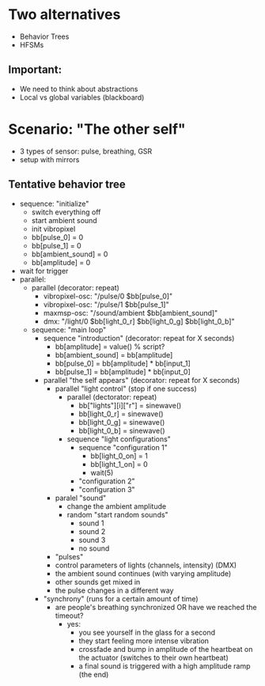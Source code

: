 # Two alternatives
- Behavior Trees
- HFSMs

## Important:
- We need to think about abstractions
- Local vs global variables (blackboard)

# Scenario: "The other self"

- 3 types of sensor: pulse, breathing, GSR
- setup with mirrors

## Tentative behavior tree
* sequence: "initialize"
	* switch everything off
	* start ambient sound
	* init vibropixel
	* bb[pulse_0] = 0
	* bb[pulse_1] = 0
	* bb[ambient_sound] = 0
	* bb[amplitude] = 0
* wait for trigger
* parallel:
	* parallel (decorator: repeat)
		* vibropixel-osc: "/pulse/0 $bb[pulse_0]"
		* vibropixel-osc: "/pulse/1 $bb[pulse_1]"
		* maxmsp-osc: "/sound/ambient $bb[ambient_sound]"
		* dmx: "/light/0 $bb[light_0_r] $bb[light_0_g] $bb[light_0_b]"
	* sequence: "main loop"
		* sequence "introduction" (decorator: repeat for X seconds)
			* bb[amplitude] = value() % script?
			* bb[ambient_sound] = bb[amplitude]
			* bb[pulse_0] = bb[amplitude] * bb[input_1]
			* bb[pulse_1] = bb[amplitude] * bb[input_0]
		* parallel "the self appears" (decorator: repeat for X seconds)
			* parallel "light control" (stop if one success)
				* parallel (dectorator: repeat)
					* bb["lights"][i]["r"] = sinewave()
					* bb[light_0_r] = sinewave()
					* bb[light_0_g] = sinewave()
					* bb[light_0_b] = sinewave()
				* sequence "light configurations"
					* sequence "configuration 1"
						* bb[light_0_on] = 1
						* bb[light_1_on] = 0
						* wait(5)
					* "configuration 2"
					* "configuration 3"
			* paralel "sound"
				* change the ambient amplitude
				* random "start random sounds"
					* sound 1
					* sound 2
					* sound 3
					* no sound
			* "pulses"
			* control parameters of lights (channels, intensity) (DMX)
			* the ambient sound continues (with varying amplitude)
			* other sounds get mixed in
			* the pulse changes in a different way
		* "synchrony" (runs for a certain amount of time)
			* are people's breathing synchronized OR have we reached the timeout?
				* yes: 
					* you see yourself in the glass for a second
					* they start feeling more intense vibration
					* crossfade and bump in amplitude of the heartbeat on the actuator (switches to their own heartbeat)
					* a final sound is triggered with a high amplitude ramp (the end)
